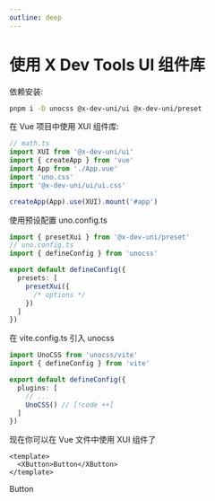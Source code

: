 ```yaml
---
outline: deep
---
```


# 使用 X Dev Tools UI 组件库

依赖安装:

```bash [pnpm]
pnpm i -D unocss @x-dev-uni/ui @x-dev-uni/preset
```

在 Vue 项目中使用 XUI 组件库:

```ts
// math.ts
import XUI from '@x-dev-uni/ui'
import { createApp } from 'vue'
import App from './App.vue'
import 'uno.css'
import '@x-dev-uni/ui/ui.css'

createApp(App).use(XUI).mount('#app')
```

使用预设配置 uno.config.ts

```ts twoslash {7-9}
import { presetXui } from '@x-dev-uni/preset'
// uno.config.ts
import { defineConfig } from 'unocss'

export default defineConfig({
  presets: [
    presetXui({
      /* options */
    })
  ]
})
```

在 vite.config.ts 引入 unocss

```ts
import UnoCSS from 'unocss/vite'
import { defineConfig } from 'vite'

export default defineConfig({
  plugins: [
    // ...
    UnoCSS() // [!code ++]
  ]
})
```

现在你可以在 Vue 文件中使用 XUI 组件了

```vue
<template>
  <XButton>Button</XButton>
</template>
```

<XButton>Button</XButton>
